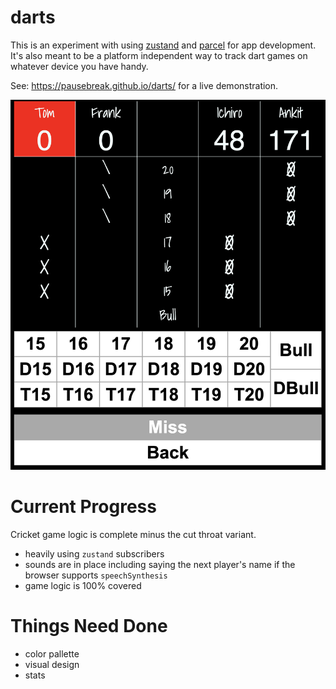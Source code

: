 # darts

This is an experiment with using [zustand](https://zustand-demo.pmnd.rs/) and [parcel](https://parceljs.org/) for app development. It's also meant to be a platform independent way to track dart games on whatever device you have handy.

See: https://pausebreak.github.io/darts/ for a live demonstration.

![Cricket Interface](src/images/cricket.png "Cricket Interface")

# Current Progress

Cricket game logic is complete minus the cut throat variant.

- heavily using `zustand` subscribers
- sounds are in place including saying the next player's name if the browser supports `speechSynthesis`
- game logic is 100% covered

# Things Need Done

- color pallette
- visual design
- stats
